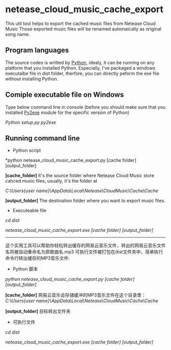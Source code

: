 # netease_cloud_music_cache_export
This util tool helps to export the cached music files from Netease Cloud Music
Those exported music files will be renamed automaically as original song name.

## Program languages
The source codes is writted by [Python](http://python.org), idealy, it can be running on any platform that you installed Python.
Especially, I've packaged a windows executalbe file in dist folder, therfore, you can directly peform the exe file without installing Python.

## Comiple executable file on Windows
Type below command line in console (before you should make sure that you installed [Py2exe](https://pypi.python.org/pypi/py2exe) module for the specific version of Python)

*Python setup.py py2exe*

## Running command line

- Python script

*python netease_cloud_music_cache_export.py [cache folder] [output_folder]

**[cache_folder]**
It's the source folder where Netease Cloud Music store cahced music files, usually, it's the folder at 

*C:\Users\{user name}\AppData\Local\Netease\CloudMusic\Cache\Cache*

**[output_folder]**
The destination folder where you want to export music files.

- Executeable file

*cd dist*

*netease_cloud_music_cache_export.exe [cache folder] [output_folder]*

<hr/>

这个实用工具可以帮助你轻松转出缓存的网易云音乐文件，转出的网易云音乐文件名将被自动重命名为原歌曲名.mp3
可执行文件被打包在dist文件夹中，简单执行命令行转出缓存的MP3音乐文件:

- Python 脚本

*python netease_cloud_music_cache_export.py [cache folder] [output_folder]*

**[cache_folder]**
网易云音乐会存储缓冲的MP3音乐文件在这个目录里：
*C:\Users\{user name}\AppData\Local\Netease\CloudMusic\Cache\Cache*

**[output_folder]**
目标转出文件夹

- 可执行文件

*cd dist*

*netease_cloud_music_cache_export.exe [cache folder] [output_folder]*
